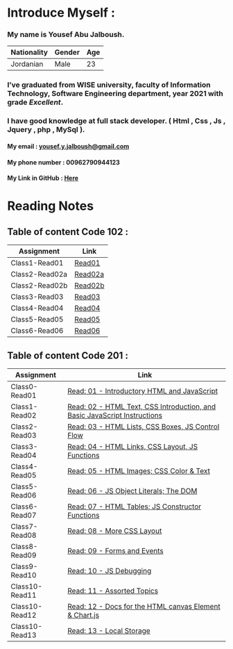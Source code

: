 # Introduce Myself :
### My name is **Yousef Abu Jalboush**.

Nationality | Gender | Age
------------ | ------------- | -------------
Jordanian | Male | 23

### I’ve graduated from **WISE** university, faculty of **Information Technology**, **Software Engineering** department, year 2021 with grade _**Excellent**_.
### I have good knowledge at full stack developer. ( Html , Css , Js , Jquery , php , MySql ).

#### My email : yousef.y.jalboush@gmail.com

#### My phone number : 00962790944123

#### My Link in GitHub : [ Here ](https://github.com/YousefAbuJalboush)

<!-- ![My img](https://user-images.githubusercontent.com/81154478/112147232-20438680-8be5-11eb-818d-7f2c4437b04e.jpg) -->

# Reading Notes

## Table of content Code 102 :

| Assignment            | Link                                  |
| ------------          | -------------                         |
| Class1-Read01         | [ Read01  ]( Code-102/Read01 )        |
| Class2-Read02a        | [ Read02a ]( Code-102/Read02a )       |
| Class2-Read02b        | [ Read02b ]( Code-102/Read02b )       |
| Class3-Read03         | [ Read03  ]( Code-102/Read03 )        |
| Class4-Read04         | [ Read04  ]( Code-102/Read04 )        |
| Class5-Read05         | [ Read05  ]( Code-102/Read05 )        |
| Class6-Read06         | [ Read06  ]( Code-102/Read06 )        |


## Table of content Code 201 :

| Assignment            | Link                                                                                                      |
| ------------          | -------------                                                                                             |
| Class0-Read01         | [ Read: 01 - Introductory HTML and JavaScript  ]( Code-201/Read01 )                                       |
| Class1-Read02         | [ Read: 02 - HTML Text, CSS Introduction, and Basic JavaScript Instructions ]( Code-201/Read02 )          |
| Class2-Read03         | [ Read: 03 - HTML Lists, CSS Boxes, JS Control Flow ]( Code-201/Read03 )                                  |
| Class3-Read04         | [ Read: 04 - HTML Links, CSS Layout, JS Functions ]( Code-201/Read04 )                                    |
| Class4-Read05         | [ Read: 05 - HTML Images; CSS Color & Text ]( Code-201/Read05 )                                           |
| Class5-Read06         | [ Read: 06 - JS Object Literals; The DOM ]( Code-201/Read06 )                                             |
| Class6-Read07         | [ Read: 07 - HTML Tables; JS Constructor Functions ]( Code-201/Read07 )                                   |
| Class7-Read08         | [ Read: 08 - More CSS Layout ]( Code-201/Read08 )                                                         |
| Class8-Read09         | [ Read: 09 - Forms and Events ]( Code-201/Read09 )                                                        |
| Class9-Read10         | [ Read: 10 - JS Debugging ]( Code-201/Read10 )                                                            |
| Class10-Read11        | [ Read: 11 - Assorted Topics ]( Code-201/Read11 )                                                         |
| Class10-Read12        | [ Read: 12 - Docs for the HTML canvas Element & Chart.js ]( Code-201/Read12)                              |
| Class10-Read13        | [ Read: 13 - Local Storage ]( Code-201/Read13)                                                            |